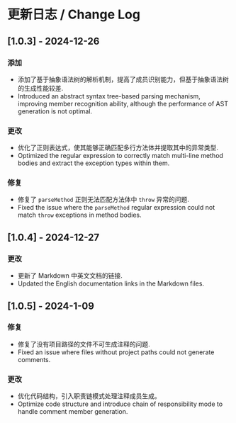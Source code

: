 # 更新日志 / Change Log

## [1.0.3] - 2024-12-26
### 添加
- 添加了基于抽象语法树的解析机制，提高了成员识别能力，但基于抽象语法树的生成性能较差.
- Introduced an abstract syntax tree-based parsing mechanism, improving member recognition ability, although the performance of AST generation is not optimal.

### 更改
- 优化了正则表达式，使其能够正确匹配多行方法体并提取其中的异常类型.
- Optimized the regular expression to correctly match multi-line method bodies and extract the exception types within them.

### 修复
- 修复了 `parseMethod` 正则无法匹配方法体中 `throw` 异常的问题.
- Fixed the issue where the `parseMethod` regular expression could not match `throw` exceptions in method bodies.

## [1.0.4] - 2024-12-27
### 更改
- 更新了 Markdown 中英文文档的链接.
- Updated the English documentation links in the Markdown files.


## [1.0.5] - 2024-1-09
### 修复
- 修复了没有项目路径的文件不可生成注释的问题.
- Fixed an issue where files without project paths could not generate comments.

### 更改
- 优化代码结构，引入职责链模式处理注释成员生成。
- Optimize code structure and introduce chain of responsibility mode to handle comment member generation.
